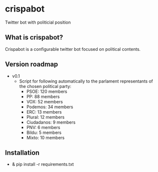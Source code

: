 # crispabot

Twitter bot with politicial position

## What is crispabot?

Crispabot is a configurable twitter bot focused on political contents.

## Version roadmap

- v0.1
	- Script for following automatically to the parlament representants of the chosen political party:
		- PSOE: 120 members
		- PP: 88 members
		- VOX: 52 members
		- Podemos: 34 members
		- ERC: 13 members
		- Plural: 12 members
		- Ciudadanos: 9 members
		- PNV: 6 members
		- Bildu: 5 members
		- Mixto: 10 members
		
## Installation

- & pip install -r requirements.txt